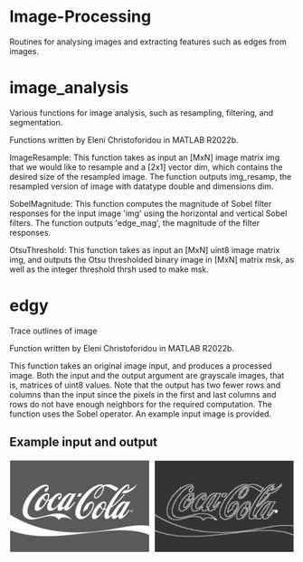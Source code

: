 # Image-Processing
Routines for analysing images and extracting features such as edges from images.

# image_analysis
Various functions for image analysis, such as resampling, filtering, and segmentation.

Functions written by Eleni Christoforidou in MATLAB R2022b.

ImageResample: This function takes as input an [MxN] image matrix img that we would like to resample and a [2x1] vector dim, which contains the desired size of the resampled image. The function outputs img_resamp, the resampled version of image with datatype double and dimensions dim.

SobelMagnitude: This function computes the magnitude of Sobel filter responses for the input image 'img' using the horizontal and vertical Sobel filters. The function outputs 'edge_mag', the magnitude of the filter responses.

OtsuThreshold: This function takes as input an [MxN] uint8 image matrix img, and outputs the Otsu thresholded binary image in  [MxN] matrix msk, as well as the integer threshold thrsh used to make msk.

# edgy
Trace outlines of image

Function written by Eleni Christoforidou in MATLAB R2022b.

This function takes an original image input, and produces a processed image. Both the input and the output argument are grayscale images, that is, matrices of uint8 values. Note that the output has two fewer rows and columns than the input since the pixels in the first and last columns and rows do not have enough neighbors for the required computation. The function uses the Sobel operator. An example input image is provided.

## Example input and output

![example image](https://github.com/eleni-chr/Image-Processing/blob/master/example.png)
